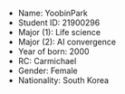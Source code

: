 *  Name: YoobinPark
* Student ID: 21900296
* Major (1): Life science
* Major (2): AI convergence
* Year of born: 2000
* RC: Carmichael
* Gender: Female
* Nationality: South Korea
